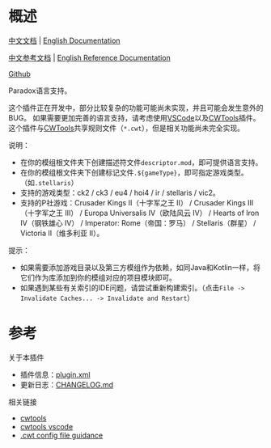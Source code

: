 # 概述

[中文文档](README.md) | [English Documentation](README_en.md)

[中文参考文档](https://windea.icu/Paradox-Language-Support/#/zh/) | [English Reference Documentation](https://windea.icu/Paradox-Language-Support/#/en/)

[Github](https://github.com/DragonKnightOfBreeze/Paradox-Language-Support)

Paradox语言支持。

这个插件正在开发中，部分比较复杂的功能可能尚未实现，并且可能会发生意外的BUG。
如果需要更加完善的语言支持，请考虑使用[VSCode](https://code.visualstudio.com)以及[CWTools](https://github.com/cwtools/cwtools-vscode)插件。
这个插件与[CWTools](https://github.com/cwtools/cwtools-vscode)共享规则文件（`*.cwt`），但是相关功能尚未完全实现。

说明：

* 在你的模组根文件夹下创建描述符文件`descriptor.mod`，即可提供语言支持。  
* 在你的模组根文件夹下创建标记文件`.${gameType}`，即可指定游戏类型。（如`.stellaris`）  
* 支持的游戏类型：ck2 / ck3 / eu4 / hoi4 / ir / stellaris / vic2。
* 支持的P社游戏：Crusader Kings II（十字军之王 II） / Crusader Kings III（十字军之王 III） / Europa Universalis IV（欧陆风云 IV） / Hearts of Iron IV（钢铁雄心 IV） / Imperator: Rome（帝国：罗马） / Stellaris（群星） / Victoria II（维多利亚 II）。

提示：

* 如果需要添加游戏目录以及第三方模组作为依赖，如同Java和Kotlin一样，将它们作为库添加到你的模组对应的项目模块即可。
* 如果遇到某些有关索引的IDE问题，请尝试重新构建索引。（点击`File -> Invalidate Caches... -> Invalidate and Restart`）

# 参考

关于本插件

* 插件信息：[plugin.xml](https://github.com/DragonKnightOfBreeze/Paradox-Language-Support/blob/master/src/main/resources/META-INF/plugin.xml)
* 更新日志：[CHANGELOG.md](https://github.com/DragonKnightOfBreeze/Paradox-Language-Support/blob/master/CHANGELOG.md)

相关链接

* [cwtools](https://github.com/cwtools/cwtools)
* [cwtools vscode](https://github.com/cwtools/cwtools-vscode)
* [.cwt config file guidance](https://github.com/cwtools/cwtools/wiki/.cwt-config-file-guidance)

